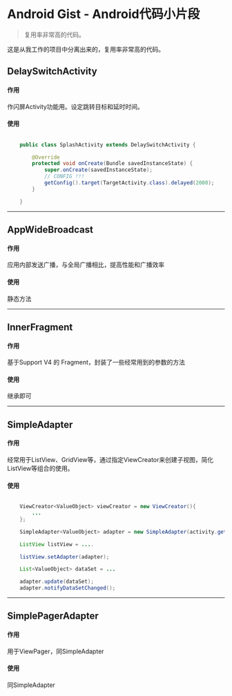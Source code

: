 # Android Gist - Android代码小片段

> 复用率非常高的代码。

这是从我工作的项目中分离出来的，复用率非常高的代码。

## DelaySwitchActivity

#### 作用

作闪屏Activity功能用。设定跳转目标和延时时间。

#### 使用

```java

    public class SplashActivity extends DelaySwitchActivity {

        @Override
        protected void onCreate(Bundle savedInstanceState) {
            super.onCreate(savedInstanceState);
            // CONFIG !!!
            getConfig().target(TargetActivity.class).delayed(2000);
        }

    }

```

----

## AppWideBroadcast

#### 作用

应用内部发送广播，与全局广播相比，提高性能和广播效率

#### 使用

静态方法

----

## InnerFragment

#### 作用

基于Support V4 的 Fragment，封装了一些经常用到的参数的方法

#### 使用

继承即可

----

## SimpleAdapter

#### 作用

经常用于ListView、GridView等，通过指定ViewCreator来创建子视图，简化ListView等组合的使用。

#### 使用

```java

    ViewCreator<ValueObject> viewCreator = new ViewCreator(){
        ...
    };

    SimpleAdapter<ValueObject> adapter = new SimpleAdapter(activity.getLayoutInflater(), viewCreator);

    ListView listView = ....

    listView.setAdapter(adapter);

    List<ValueObject> dataSet = ...

    adapter.update(dataSet);
    adapter.notifyDataSetChanged();

```

----

## SimplePagerAdapter

#### 作用

用于ViewPager，同SimpleAdapter

#### 使用

同SimpleAdapter